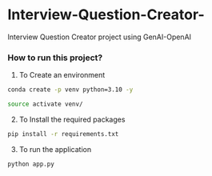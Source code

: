 # Interview-Question-Creator-
Interview Question Creator project using GenAI-OpenAI


### How to run this project?


1. To Create an environment 

```bash
conda create -p venv python=3.10 -y

source activate venv/

```
2. To Install the required packages

```bash
pip install -r requirements.txt

```
3. To run the application

```bash
python app.py

```